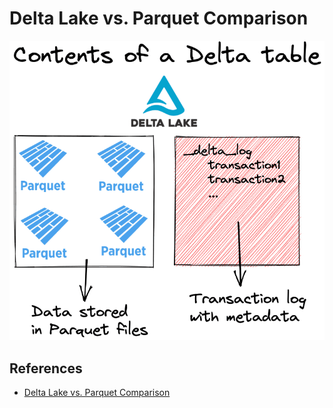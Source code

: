 # Delta Lake vs. Parquet Comparison

![alt text](image.png)
## References

- [Delta Lake vs. Parquet Comparison](https://delta.io/blog/delta-lake-vs-parquet-comparison/)